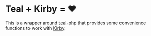 # Teal + Kirby = :heart:

This is a wrapper around [teal-php](https://www.npmjs.com/package/teal-php)
that provides some convenience functions to work with
[Kirby](http://getkirby.com).
